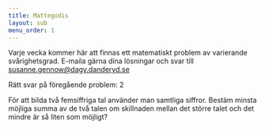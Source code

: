 ```yaml
---
title: Mattegodis
layout: sub
menu_order: 1
---
```


Varje vecka kommer här att finnas ett matematiskt problem av varierande svårighetsgrad. E-maila gärna dina lösningar och svar till
[susanne.gennow@dagy.danderyd.se](mailto:susanne.gennow@dagy.danderyd.se)


Rätt svar på föregående problem: 2

För att bilda två femsiffriga tal använder man samtliga siffror. Bestäm minsta möjliga summa av de två talen om skillnaden mellan det större talet och det mindre är så liten som möjligt?
